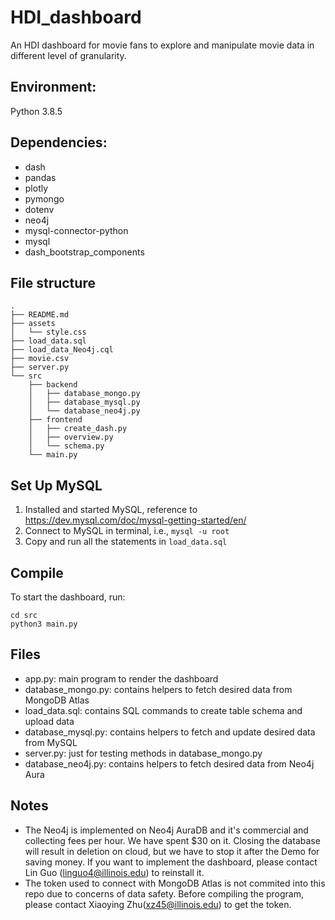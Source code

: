 # HDI_dashboard
An HDI dashboard for movie fans to explore and manipulate movie data in different level of granularity.
## Environment:
Python 3.8.5
## Dependencies:
- dash
- pandas
- plotly
- pymongo
- dotenv
- neo4j
- mysql-connector-python
- mysql
- dash_bootstrap_components

## File structure
```
.
├── README.md
├── assets
│   └── style.css
├── load_data.sql
├── load_data_Neo4j.cql
├── movie.csv
├── server.py
└── src
    ├── backend
    │   ├── database_mongo.py
    │   ├── database_mysql.py
    │   └── database_neo4j.py
    ├── frontend
    │   ├── create_dash.py
    │   ├── overview.py
    │   └── schema.py
    └── main.py
```

## Set Up MySQL
1. Installed and started MySQL, reference to https://dev.mysql.com/doc/mysql-getting-started/en/
2. Connect to MySQL in terminal, i.e., `mysql -u root`
3. Copy and run all the statements in `load_data.sql`

## Compile
To start the dashboard, run:
```
cd src
python3 main.py
```
## Files
- app.py: main program to render the dashboard
- database_mongo.py: contains helpers to fetch desired data from MongoDB Atlas
- load_data.sql: contains SQL commands to create table schema and upload data
- database_mysql.py: contains helpers to fetch and update desired data from MySQL
- server.py: just for testing methods in database_mongo.py
- database_neo4j.py: contains helpers to fetch desired data from Neo4j Aura

## Notes
- The Neo4j is implemented on Neo4j AuraDB and it's commercial and collecting fees per hour. We have spent $30 on it. Closing the database will result in deletion on cloud, but we have to stop it after the Demo for saving money. If you want to implement the dashboard, please contact Lin Guo (linguo4@illinois.edu) to reinstall it.
- The token used to connect with MongoDB Atlas is not commited into this repo due to concerns of data safety. Before compiling the program, please contact Xiaoying Zhu(xz45@illinois.edu) to get the token.
